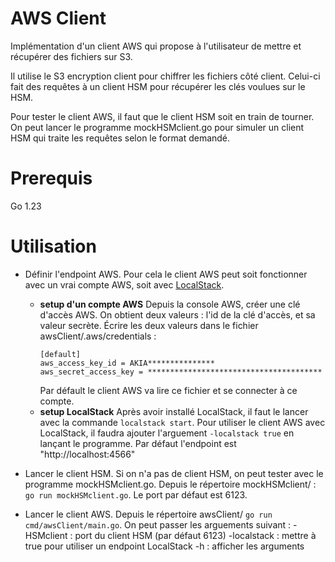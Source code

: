 # AWS Client

Implémentation d'un client AWS qui propose à l'utilisateur de mettre et récupérer des fichiers sur S3.

Il utilise le S3 encryption client pour chiffrer les fichiers côté client. Celui-ci fait des requêtes à un client HSM pour récupérer les clés voulues sur le HSM.

Pour tester le client AWS, il faut que le client HSM soit en train de tourner. On peut lancer le programme mockHSMclient.go pour simuler un client HSM qui traite les requêtes selon le format demandé.

# Prerequis

Go 1.23

# Utilisation

- Définir l'endpoint AWS. Pour cela le client AWS peut soit fonctionner avec un vrai compte AWS, soit avec [LocalStack](https://github.com/localstack/localstack).

    - **setup d'un compte AWS** Depuis la console AWS, créer une clé d'accès AWS. On obtient deux valeurs : l'id de la clé d'accès, et sa valeur secrète. Écrire les deux valeurs dans le fichier awsClient/.aws/credentials :
        ```
        [default]
        aws_access_key_id = AKIA***************
        aws_secret_access_key = ***************************************
        ```
        Par défault le client AWS va lire ce fichier et se connecter à ce compte.
    - **setup LocalStack** Après avoir installé LocalStack, il faut le lancer avec la commande ```localstack start```. Pour utiliser le client AWS avec LocalStack, il faudra ajouter l'arguement ```-localstack true``` en lançant le programme. Par défaut l'endpoint est "http://localhost:4566"

- Lancer le client HSM. Si on n'a pas de client HSM, on peut tester avec le programme mockHSMclient.go. Depuis le répertoire mockHSMclient/ : ```go run mockHSMclient.go```. Le port par défaut est 6123.

- Lancer le client AWS. Depuis le répertoire awsClient/ ```go run cmd/awsClient/main.go```. On peut passer les arguements suivant :
    -HSMclient : port du client HSM (par défaut 6123)
    -localstack : mettre à true pour utiliser un endpoint LocalStack
    -h : afficher les arguments